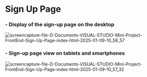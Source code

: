 # Sign Up Page

### - Display of the sign-up page on the desktop 
![screencapture-file-D-Documents-VISUAL-STUDIO-Mini-Project-FrontEnd-Sign-Up-Page-index-html-2025-01-09-10_58_57](https://github.com/user-attachments/assets/9524ab9c-c1f0-4cae-afb4-3cbeb8275b18)

### - Sign-up page view on tablets and smartphones
![screencapture-file-D-Documents-VISUAL-STUDIO-Mini-Project-FrontEnd-Sign-Up-Page-index-html-2025-01-09-10_57_32](https://github.com/user-attachments/assets/73903e26-3ab9-40e8-9586-945e6658ed6a)
